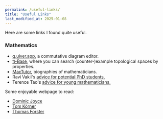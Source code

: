 ```yaml
---
permalink: /useful-links/
title: "Useful Links"
last_modified_at: 2025-01-08
---
```


Here are some links I found quite useful.

### Mathematics

* [q.uiver.app](https://q.uiver.app/), a commutative diagram editor.
* [π-Base](https://topology.pi-base.org/), where you can search (counter-)example topological spaces by properties.
* [MacTutor](https://mathshistory.st-andrews.ac.uk/), biographies of mathematicians.
* Ravi Vakil's [advice for potential PhD students.](https://virtualmath1.stanford.edu/~vakil/potentialstudents.html)
* Terence Tao's [advice for young mathematicians.](https://terrytao.wordpress.com/career-advice/)

Some enjoyable webpage to read:

* [Dominic Joyce](https://people.maths.ox.ac.uk/joyce/)
* [Tom Körner](https://www.dpmms.cam.ac.uk/~twk10/)
* [Thomas Forster](https://www.dpmms.cam.ac.uk/~tef10/)